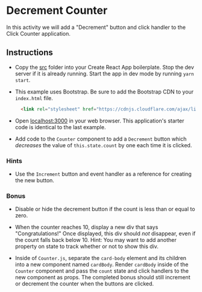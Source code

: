# Decrement Counter

In this activity we will add a "Decrement" button and click handler to the Click Counter application.

## Instructions

* Copy the [src](Unsolved/src) folder into your Create React App boilerplate. Stop the dev server if it is already running. Start the app in dev mode by running `yarn start`.

* This example uses Bootstrap. Be sure to add the Bootstrap CDN to your `index.html` file.

  ```html
    <link rel="stylesheet" href="https://cdnjs.cloudflare.com/ajax/libs/twitter-bootstrap/4.0.0/css/bootstrap.min.css"/>
  ```

* Open [localhost:3000](http://localhost:3000) in your web browser. This application's starter code is identical to the last example.

* Add code to the `Counter` component to add a `Decrement` button which _decreases_ the value of `this.state.count` by one each time it is clicked.

### Hints

* Use the `Increment` button and event handler as a reference for creating the new button.

### Bonus

* Disable or hide the decrement button if the count is less than or equal to zero.

* When the counter reaches 10, display a new div that says "Congratulations!" Once displayed, this div should _not_ disappear, even if the count falls back below 10. Hint: You may want to add another property on state to track whether or not to show this div.

* Inside of `Counter.js`, separate the `card-body` element and its children into a new component named `cardBody`. Render `cardBody` inside of the `Counter` component and pass the `count` state and click handlers to the new component as props. The completed bonus should still increment or decrement the counter when the buttons are clicked.
